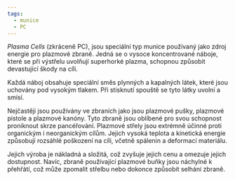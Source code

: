 ```yaml
---
tags:
  - munice
  - PC
---
```



*Plasma Cells* (zkráceně PC), jsou speciální typ munice používaný jako zdroj energie pro plazmové zbraně. Jedná se o vysoce koncentrované náboje, které se při výstřelu uvolňují  superhorké plazma, schopnou způsobit devastující škody na cíli.

Každá náboj obsahuje speciální směs plynných a kapalných látek, které jsou uchovány pod vysokým tlakem. Při stisknutí spouště se tyto látky uvolní a smísí.

Nejčastěji jsou používány ve zbraních jako jsou plazmové pušky, plazmové pistole a plazmové kanóny. Tyto zbraně jsou oblíbené pro svou schopnost proniknout skrze pancéřování. Plazmové střely jsou extrémně účinné proti organickým i neorganickým cílům. Jejich vysoká teplota a kinetická energie způsobují rozsáhlé poškození na cíli, včetně spálenin a deformací materiálu.

Jejich výroba je nákladná a složitá, což zvyšuje jejich cenu a omezuje jejich dostupnost. Navíc, zbraně používající plazmové buňky jsou náchylné k přehřátí, což může zpomalit střelbu nebo dokonce způsobit selhání zbraně.